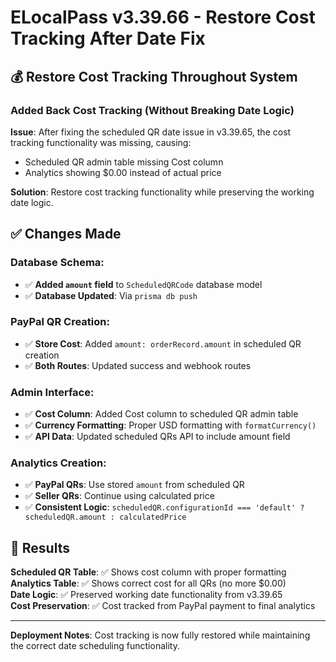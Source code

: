 # ELocalPass v3.39.66 - Restore Cost Tracking After Date Fix

## 💰 Restore Cost Tracking Throughout System

### Added Back Cost Tracking (Without Breaking Date Logic)
**Issue**: After fixing the scheduled QR date issue in v3.39.65, the cost tracking functionality was missing, causing:
- Scheduled QR admin table missing Cost column
- Analytics showing $0.00 instead of actual price

**Solution**: Restore cost tracking functionality while preserving the working date logic.

## ✅ Changes Made

### Database Schema:
- ✅ **Added `amount` field** to `ScheduledQRCode` database model
- ✅ **Database Updated**: Via `prisma db push`

### PayPal QR Creation:
- ✅ **Store Cost**: Added `amount: orderRecord.amount` in scheduled QR creation
- ✅ **Both Routes**: Updated success and webhook routes

### Admin Interface:
- ✅ **Cost Column**: Added Cost column to scheduled QR admin table
- ✅ **Currency Formatting**: Proper USD formatting with `formatCurrency()`
- ✅ **API Data**: Updated scheduled QRs API to include amount field

### Analytics Creation:
- ✅ **PayPal QRs**: Use stored `amount` from scheduled QR
- ✅ **Seller QRs**: Continue using calculated price
- ✅ **Consistent Logic**: `scheduledQR.configurationId === 'default' ? scheduledQR.amount : calculatedPrice`

## 🎯 Results

**Scheduled QR Table**: ✅ Shows cost column with proper formatting  
**Analytics Table**: ✅ Shows correct cost for all QRs (no more $0.00)  
**Date Logic**: ✅ Preserved working date functionality from v3.39.65  
**Cost Preservation**: ✅ Cost tracked from PayPal payment to final analytics

---

**Deployment Notes**: Cost tracking is now fully restored while maintaining the correct date scheduling functionality. 